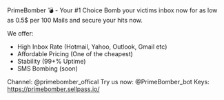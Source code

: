 PrimeBomber 💣 - Your #1 Choice 
Bomb your victims inbox now for as low as 0.5$ per 100 Mails and secure your hits now.

We offer:
- High Inbox Rate (Hotmail, Yahoo, Outlook, Gmail etc)
- Affordable Pricing (One of the cheapest)
- Stability (99+% Uptime)
- SMS Bombing (soon)

Channel: @primebomber_offical
Try us now: @PrimeBomber_bot
Keys: https://primebomber.sellpass.io/
